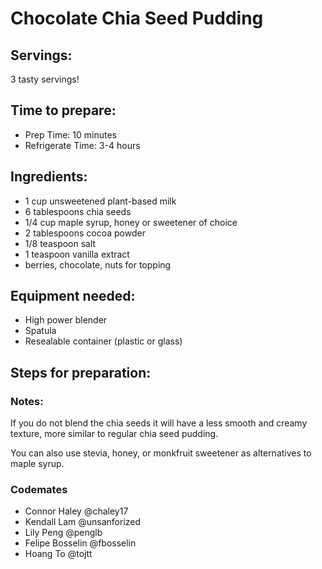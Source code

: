 
# Chocolate Chia Seed Pudding


## Servings: 

  3 tasty servings!

## Time to prepare: 
- Prep Time: 10 minutes
- Refrigerate Time: 3-4 hours

## Ingredients:
-   1 cup unsweetened plant-based milk
-   6 tablespoons chia seeds
-   1/4 cup maple syrup, honey or sweetener of choice
-   2 tablespoons cocoa powder
-   1/8 teaspoon salt
-   1 teaspoon vanilla extract
-   berries, chocolate, nuts for topping

## Equipment needed: 
-   High power blender
-   Spatula
-   Resealable container (plastic or glass)

## Steps for preparation:



### Notes:
If you do not blend the chia seeds it will have a less smooth and creamy texture, more similar to regular chia seed pudding.

You can also use stevia, honey, or monkfruit sweetener as alternatives to maple syrup.


### Codemates #
- Connor Haley @chaley17
- Kendall Lam @unsanforized
- Lily Peng @penglb
- Felipe Bosselin @fbosselin
- Hoang To @tojtt

